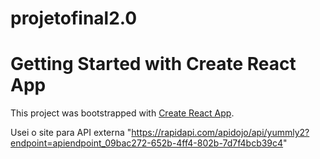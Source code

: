 # projetofinal2.0

# Getting Started with Create React App

This project was bootstrapped with [Create React App](https://github.com/facebook/create-react-app).

Usei o site para API externa "https://rapidapi.com/apidojo/api/yummly2?endpoint=apiendpoint_09bac272-652b-4ff4-802b-7d7f4bcb39c4"